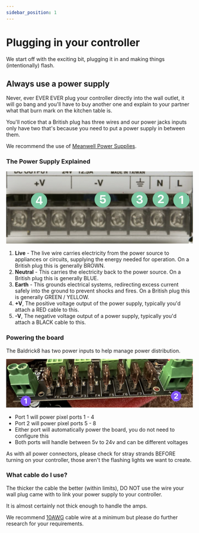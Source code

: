 ```yaml
---
sidebar_position: 1
---
```


# Plugging in your controller
We start off with the exciting bit, plugging it in and making things (intentionally) flash.

## Always use a power supply 

Never, ever EVER EVER plug your controller directly into the wall outlet, it will go bang and you'll have to buy another one and explain to your partner what that burn mark on the kitchen table is. 

You'll notice that a British plug has three wires and our power jacks inputs only have two that's because you need to put a power supply in between them.

We recommend the use of [Meanwell Power Supplies](https://buildalightshow.com/search?controller=search&s=meanwell).

### The Power Supply Explained

![Meanwell Power Supply](../img/meanwell-explained.png)

1. **Live** - The live wire carries electricity from the power source to appliances or circuits, supplying the energy needed for operation. On a British plug this is generally BROWN.
2. **Neutral** - This carries the electricity back to the power source. On a British plug this is generally BLUE.
3. **Earth** - This grounds electrical systems, redirecting excess current safely into the ground to prevent shocks and fires. On a British plug this is generally GREEN / YELLOW.
4. **+V**, The positive voltage output of the power supply, typically you'd attach a RED cable to this.
5. **-V**, The negative voltage output of a power supply, typically you'd attach a BLACK cable to this.


### Powering the board

The Baldrick8 has two power inputs to help manage power distribution.

![Baldrick Power Ports](../img/board-power.png)

- Port 1 will power pixel ports 1 - 4
- Port 2 will power pixel ports 5 - 8
- Either port will automatically power the board, you do not need to configure this
- Both ports will handle between 5v to 24v and can be different voltages 

As with all power connectors, please check for stray strands BEFORE turning on your controller, those aren't the flashing lights we want to create.

### What cable do I use?

The thicker the cable the better (within limits), DO NOT use the wire your wall plug came with to link your power supply to your controller. 

It is almost certainly not thick enough to handle the amps. 

We recommend [10AWG](https://amzn.to/3uOmTz6) cable wire at a minimum but please do further research for your requirements.





